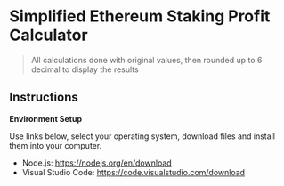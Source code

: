 # Simplified Ethereum Staking Profit Calculator

> All calculations done with original values, then rounded up to 6 decimal to display the results

## Instructions

**Environment Setup**

Use links below, select your operating system, download files and install them into your computer.

- Node.js: https://nodejs.org/en/download
- Visual Studio Code: https://code.visualstudio.com/download
